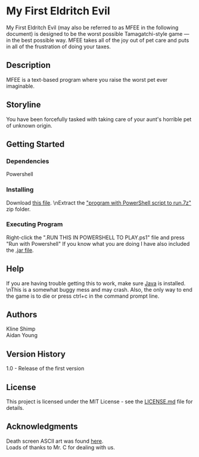 # My First Eldritch Evil
My First Eldritch Evil (may also be referred to as MFEE in the following document) is designed to be the worst possible Tamagatchi-style game — in the best possible way. MFEE takes all of the joy out of pet care and puts in all of the frustration of doing your taxes. 

## Description
MFEE is a text-based program where you raise the worst pet ever imaginable.

## Storyline
You have been forcefully tasked with taking care of your aunt's horrible pet of unknown origin. 

## Getting Started
### Dependencies
Powershell

### Installing
Download [this file](<!-- Link -->).
\nExtract the ["program with PowerShell script to run.7z"](https://github.com/skidoodl/My-First-Eldritch-Evil/releases/download/java/program.with.powershell.script.to.run.7z) zip folder.

### Executing Program
Right-click the ".RUN THIS IN POWERSHELL TO PLAY.ps1" file and press "Run with Powershell"
If you know what you are doing I have also included the [.jar file](https://github.com/skidoodl/My-First-Eldritch-Evil/releases/download/java/program.jar).

## Help
If you are having trouble getting this to work, make sure [Java](https://www.java.com/en/) is installed. \nThis is a somewhat buggy mess and may crash. Also, the only way to end the game is to die or press ctrl+c in the command prompt line.

## Authors
Kline Shimp  
Aidan Young

## Version History
1.0  - Release of the first version

## License
<!-- TODO: Figure out license -->
This project is licensed under the MIT License - see the [LICENSE.md](LICENSE.md) file for details.

## Acknowledgments
Death screen ASCII art was found [here](https://ascii.co.uk/art/rip).  
Loads of thanks to Mr. C for dealing with us.

<!---- IDK what all this stuff is or what to do with it: ---->

<!--
## Folder Structure

The workspace contains two folders by default, where:

- `src`: the folder to maintain sources
- `lib`: the folder to maintain dependencies

Meanwhile, the compiled output files will be generated in the `bin` folder by default.

> If you want to customize the folder structure, open `.vscode/settings.json` and update the related settings there.

## Dependency Management

The `JAVA PROJECTS` view allows you to manage your dependencies. More details can be found [here](https://github.com/microsoft/vscode-java-dependency#manage-dependencies). 
-->

